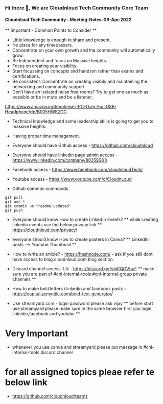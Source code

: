 ### Hi there 👋, We are Cloudnloud Tech Community Core Team

#### Cloudnloud Tech Community - Meeting-Notes-09-Apr-2022

**  Important - Common Points to Consider **

- Little knowledge is enough to share and present.
- No place for any timepassers.
- Concentrate on your own growth and the community will automatically grow.
- Be Independent and focus on Massive heights.
- Focus on creating your visibility.
- Start focussing on concepts and handson rather than exams and certifications.
- Be consistent. Concentrate on creating visibily and maintaining the networking and community support.
- Don’t have an isolated noise free rooms? Try to get one as much as possible or be in mute and be a listener.

https://www.amazon.in/Sennheiser-PC-Over-Ear-USB-Headphone/dp/B005HWEZGG

- Technical knowledge and some leadership skills is going to get you to massive heights.
- Having proper time management.
- Everyone should have Github access - https://github.com/cloudnloud
- Everyone should have linkedin page admin access -  https://www.linkedin.com/company/80359681/
- Facebook access - https://www.facebook.com/cloudnloudTech/
- Youtube access - https://www.youtube.com/c/CloudnLoud

- Github common commands

```
git pull
git add *
git commit -m "readme updated"
git push
```

- Everyone should know How to create LinkedIn Events?
      ** while creating linkedin events use the below privacy link **
	   https://cloudnloud.com/privacy/

- everyone should know How to create posters in Canva?
       ** LinkedIn posts —> Youtube Thumbnail **

- How to write an article? - https://hashnode.com/
      - ask if you still dont have access to blog.cloudnloud.com blog section.

- Discard channel access. LIk - https://discord.gg/vbjRQGVhuF
       ** make sure you are part of #cnl-internal-tools #cnl-internal-group private channels **

- How to make bold letters i linkedin and facebook posts - https://capitalizemytitle.com/bold-text-generator/

- Use streamyard.com - login password please ask vijay
    ** before start use streamyard please make sure in the same browser first you login linkedin,facebook and youtube **


# Very Important

- whenever you use canva and streamyard,please put message in #cnl-internal-tools discord channel


# for all assigned topics pleae refer te below link 

  - https://github.com/cloudnloud/teams